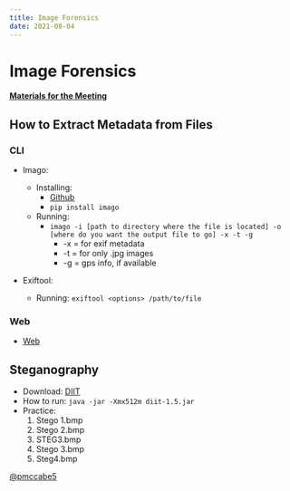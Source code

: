 ```yaml
---
title: Image Forensics
date: 2021-08-04
---
```


# Image Forensics

**[Materials for the Meeting](https://github.com/cofcsecurity/Presentations/blob/master/Presentation-Materials/stego.zip?raw=true)**

## How to Extract Metadata from Files

### CLI

- Imago:

    - Installing:
        - [Github](https://github.com/redaelli/imago-forensics.git)
        - `pip install imago`
    - Running:
        - `imago -i [path to directory where the file is located] -o [where do you want the output file to go] -x -t -g`
            - -x = for exif metadata 
            - -t = for only .jpg images
            - -g = gps info, if available

- Exiftool:

    - Running: `exiftool <options> /path/to/file`

### Web

- [Web](http://exif.regex.info/exif.cgi)

## Steganography

- Download: [DIIT](http://diit.sourceforge.net/download.php)
- How to run: `java -jar -Xmx512m diit-1.5.jar`
- Practice:
    1. Stego 1.bmp
    2. Stego 2.bmp
    3. STEG3.bmp
    4. Stego 3.bmp
    5. Steg4.bmp


[@pmccabe5](https://github.com/pmccabe5)  

